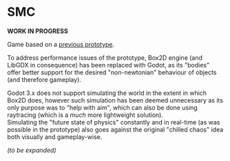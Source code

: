 # SMC
  
**WORK IN PROGRESS**  
  
Game based on a [previous prototype](https://github.com/Dark-Gran/SaveMeCircles).  
  
To address performance issues of the prototype, Box2D engine (and LibGDX in consequence) has been replaced with Godot, as its "bodies" offer better support for the desired "non-newtonian" behaviour of objects (and therefore gameplay).  
  
Godot 3.x does not support simulating the world in the extent in which Box2D does, however such simulation has been deemed unnecessary as its only purpose was to "help with aim", which can also be done using raytracing (which is a _much_ more lightweight solution).  
Simulating the "future state of physics" constantly and in real-time (as was possible in the prototype) also goes against the original "chilled chaos" idea both visually and gameplay-wise.  
  
_(to be expanded)_  
